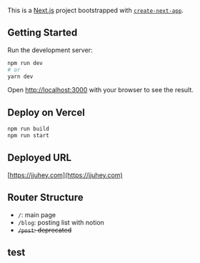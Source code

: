 This is a [Next.js](https://nextjs.org/) project bootstrapped with [`create-next-app`](https://github.com/vercel/next.js/tree/canary/packages/create-next-app).

## Getting Started

Run the development server:

```bash
npm run dev
# or
yarn dev
```

Open [http://localhost:3000](http://localhost:3000) with your browser to see the result.

## Deploy on Vercel

```bash
npm run build
npm run start
```

## Deployed URL
[https://jjuhey.com](https://jjuhey.com)

## Router Structure
* `/`: main page
* `/blog`: posting list with notion
* ~~`/post`: deprecated~~

## test